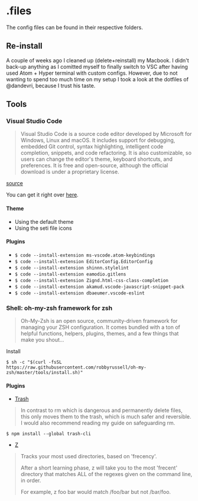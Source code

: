 # .files

The config files can be found in their respective folders.

## Re-install

A couple of weeks ago I cleaned up (delete+reinstall) my Macbook. I didn't back-up anything as I comitted myself to finally switch to VSC after having used Atom + Hyper terminal with custom configs. However, due to not wanting to spend too much time on my setup I took a look at the dotfiles of @dandevri, because I trust his taste.

## Tools

### Visual Studio Code

> Visual Studio Code is a source code editor developed by Microsoft for Windows, Linux and macOS. It includes support for debugging, embedded Git control, syntax highlighting, intelligent code completion, snippets, and code refactoring. It is also customizable, so users can change the editor's theme, keyboard shortcuts, and preferences. It is free and open-source, although the official download is under a proprietary license.

[source](https://en.wikipedia.org/wiki/Visual_Studio_Code)

You can get it right over [here](https://code.visualstudio.com/docs/editor/command-line).

#### Theme
* Using the default theme
* Using the seti file icons

#### Plugins
* ```$ code --install-extension ms-vscode.atom-keybindings```
* ```$ code --install-extension EditorConfig.EditorConfig```
* ```$ code --install-extension shinnn.stylelint```
* ```$ code --install-extension eamodio.gitlens```
* ```$ code --install-extension Zignd.html-css-class-completion```
* ```$ code --install-extension akamud.vscode-javascript-snippet-pack```
* ```$ code --install-extension dbaeumer.vscode-eslint```

### Shell: oh-my-zsh framework for zsh

>Oh-My-Zsh is an open source, community-driven framework for managing your ZSH configuration. It comes bundled with a ton of helpful functions, helpers, plugins, themes, and a few things that make you shout...

Install

```$ sh -c "$(curl -fsSL https://raw.githubusercontent.com/robbyrussell/oh-my-zsh/master/tools/install.sh)"```

#### Plugins
* [Trash](https://github.com/sindresorhus/trash-cli)

>In contrast to rm which is dangerous and permanently delete files, this only moves them to the trash, which is much safer and reversible. I would also recommend reading my guide on safeguarding rm.

  ```$ npm install --global trash-cli```

* [Z](https://github.com/rupa/z/blob/master/z.sh)

>Tracks your most used directories, based on 'frecency'.
>
>After  a  short  learning  phase, z will take you to the most 'frecent' directory that matches ALL of the regexes given on the command line, in order.
>
>For example, z foo bar would match /foo/bar but not /bar/foo.
